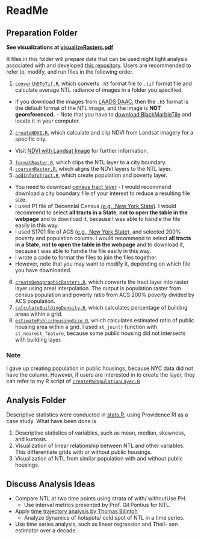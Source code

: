 # ReadMe
## Preparation Folder

**See visualizations at [visualizeRasters.pdf](/vignetts/visualizeRasters.pdf)**

R files in this folder will prepare data that can be used night light analysis associated with and developed [this repository](https://github.com/agroimpacts/USFlite).
Users are recommended to refer to, modify, and run files in the following order.
1. [`converth5ToTif.R`](R/preparation/converth5ToTif.R), which converts `.h5` format file to `.tif` format file and calculate average NTL radiance of images in a folder you specified.
- If you download the images from [LAADS DAAC](https://ladsweb.modaps.eosdis.nasa.gov/search/), then the `.h5` format is the default format of the NTL image, and the image is **NOT georeferenced.** - Note that you have to [download BlackMarbleTile](https://blackmarble.gsfc.nasa.gov/Tools.html) and locate it in your computer.
2. [`createNDVI.R`](R/preparation/createNDVI.R), which calculate and clip NDVI from Landsat imagery for a specific city.
- Visit [NDVI with Landsat Image](https://www.usgs.gov/landsat-missions/landsat-normalized-difference-vegetation-index) for further information.
3. [`formatRaster.R`](R/preparation/formatRaster.R), which clips the NTL layer to a city boundary.
4. [`coarsenRaster.R`](R/preparation/coarsenRaster.R), which aligns the NDVI layers to the NTL layer.
5. [`addInfoToTract.R`](R/preparation/addInfoToTract.R), which create population and poverty layer.
- You need to download [census tract layer](https://www.census.gov/geographies/mapping-files/time-series/geo/cartographic-boundary.2020.html#list-tab-1883739534) - I would recommend download a city boundary file of your interest to reduce a resulting file size.
- I used P1 file of Decennial Census [(e.g., New York State)](https://data.census.gov/table/DECENNIALPL2020.P1?q=census&t=Populations%20and%20People&g=040XX00US36$1400000&y=2020).
I would recommend to select **all tracts in a State**, **not to open the table in the webpage** and to download it, because I was able to handle the file easily in this way.
- I used S1701 file of ACS [(e.g., New York State)](https://data.census.gov/table/ACSST5Y2020.S1701?q=Poverty&g=040XX00US36$1400000&y=2020), and selected 200% poverty and population column.
I would recommend to select **all tracts in a State**, **not to open the table in the webpage** and to download it, because I was able to handle the file easily in this way.
- I wrote a code to format the files to join the files together.
- However, note that you may want to modify it, depending on which file you have downloaded.
6. [`createDemographicRasters.R`](R/preparation/createDemographicRasters.R), which converts the tract layer into raster layer using areal interpolation. The output is population raster from census population and poverty ratio from ACS 200% poverty divided by ACS population.
7. [`calculateBuildingDensity.R`](R/preparation/calculateBuildingDensity.R), which calculates percentage of building areas within a grid. 
8. [`estimatePublicHousingSize.R`](R/preparation/estimatePublicHousingSize.R), which calculates estimated ratio of public housing area within a grid. I used `st_join()` function with `st_nearest_feature`, because some public housing did not intersects with building layer.

### Note
I gave up creating population in public housings, because NYC data did not have the column. However, if users are interested in to create the layer, they can refer to my R script of [`createPhPopulationLayer.R`](R/preparation/createPhPopulationLayer.R)

## Analysis Folder
Descriptive statistics were conducted in [stats.R](R/analysis/stats.R), using Providence RI as a case study. What have been done is 
1. Descriptive statistics of variables, such as mean, median, skewness, and kurtosis.
2. Visualization of linear relationship between NTL and other variables. This differentiate grids with or without public housings.
3. Visualization of NTL from similar population with and without public housings.


## Discuss Analysis Ideas

-   Compare NTL at two time points using strata of with/ withoutUse PH.
    -   Use interval metrics presented by Prof. Gil Pontius for NTL.
-   Apply [time trajectory analysis by Thomas Bilintoh](https://github.com/bilintoh/timeseriesTrajectories)
    -   Analyze dynamics of hotspots/ cold spot of NTL in a time series.
-   Use time series analysis, such as linear regression and Theil- sen estimator over a decade.
